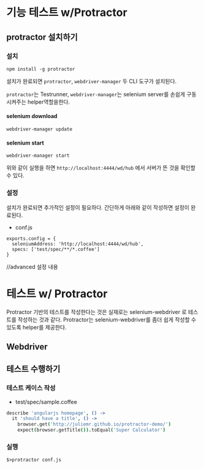 # 기능 테스트 w/Protractor


## protractor 설치하기


### 설치

```
npm install -g protractor
```

설치가 완료되면 ```protractor```, ```webdriver-manager``` 두 CLI 도구가 설치된다.

 ```protractor```는 Testrunner, ```webdriver-manager```는 selenium server를 손쉽게 구동시켜주는 helper역할을한다.

#### selenium download
```
webdriver-manager update
```

#### selenium start
```
webdriver-manager start
```

위와 같이 실행을 하면 ```http://localhost:4444/wd/hub``` 에서 서버가 뜬 것을 확인할 수 있다.



### 설정

설치가 완료되면 추가적인 설정이 필요하다. 간단하게 아래와 같이 작성하면 설정이 완료된다.

* conf.js

```
exports.config = {
  seleniumAddress: 'http://localhost:4444/wd/hub',
  specs: ['test/spec/**/*.coffee']
}

```

//advanced 설정 내용



# 테스트 w/ Protractor


Protractor 기반의 테스트를 작성한다는 것은 실재로는 selenium-webdriver 로 테스트를 작성하는 것과 같다. Protractor는 selenium-webdriver를 좀더 쉽게 작성할 수 있도록 helper를 제공한다.


## Webdriver



## 테스트 수행하기

### 테스트 케이스 작성

* test/spec/sample.coffee

```coffee
describe 'angularjs homepage', () ->
  it 'should have a title', () ->
    browser.get('http://juliemr.github.io/protractor-demo/')
    expect(browser.getTitle()).toEqual('Super Calculator')
```

### 실행

```$>protractor conf.js```















